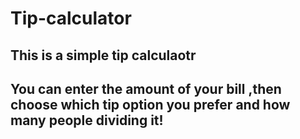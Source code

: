 # Tip-calculator
## This is a simple tip calculaotr
## You can enter the amount of your bill ,then choose which tip option you prefer and how many people dividing it!
